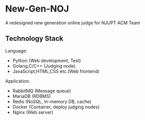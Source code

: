 # New-Gen-NOJ
A redesigned new generation online judge for NJUPT ACM Team

## Technology Stack
Language:
* Python (Web development, Test)
* Golang,C/C++ (Judging node)
* JavaScript,HTML,CSS etc.(Web frontend)

Application:
* RabbitMQ (Message queue)
* MariaDB (RDBMS)
* Redis (NoSQL, In-memory DB, cache)
* Docker (Container, deploy judging nodes)
* Nginx (Web server)
